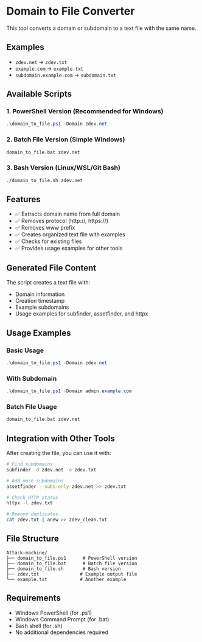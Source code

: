 # Domain to File Converter

This tool converts a domain or subdomain to a text file with the same name.

## Examples
- `zdev.net` → `zdev.txt`
- `example.com` → `example.txt`
- `subdomain.example.com` → `subdomain.txt`

## Available Scripts

### 1. PowerShell Version (Recommended for Windows)
```powershell
.\domain_to_file.ps1 -Domain zdev.net
```

### 2. Batch File Version (Simple Windows)
```cmd
domain_to_file.bat zdev.net
```

### 3. Bash Version (Linux/WSL/Git Bash)
```bash
./domain_to_file.sh zdev.net
```

## Features
- ✅ Extracts domain name from full domain
- ✅ Removes protocol (http://, https://)
- ✅ Removes www prefix
- ✅ Creates organized text file with examples
- ✅ Checks for existing files
- ✅ Provides usage examples for other tools

## Generated File Content
The script creates a text file with:
- Domain information
- Creation timestamp
- Example subdomains
- Usage examples for subfinder, assetfinder, and httpx

## Usage Examples

### Basic Usage
```powershell
.\domain_to_file.ps1 -Domain zdev.net
```

### With Subdomain
```powershell
.\domain_to_file.ps1 -Domain admin.example.com
```

### Batch File Usage
```cmd
domain_to_file.bat zdev.net
```

## Integration with Other Tools

After creating the file, you can use it with:

```bash
# Find subdomains
subfinder -d zdev.net -o zdev.txt

# Add more subdomains
assetfinder --subs-only zdev.net >> zdev.txt

# Check HTTP status
httpx -l zdev.txt

# Remove duplicates
cat zdev.txt | anew >> zdev_clean.txt
```

## File Structure
```
Attack-machine/
├── domain_to_file.ps1      # PowerShell version
├── domain_to_file.bat      # Batch file version
├── domain_to_file.sh       # Bash version
├── zdev.txt               # Example output file
└── example.txt            # Another example
```

## Requirements
- Windows PowerShell (for .ps1)
- Windows Command Prompt (for .bat)
- Bash shell (for .sh)
- No additional dependencies required
